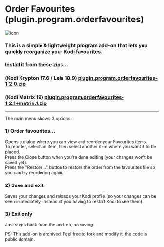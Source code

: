 # Order Favourites (plugin.program.orderfavourites)
![icon](https://github.com/doko-desuka/plugin.program.orderfavourites/raw/master/icon.png)  
### This is a simple & lightweight program add-on that lets you quickly reorganize your Kodi favourites.  
### Install it from these zips...  
### (Kodi Krypton 17.6 / Leia 18.9) [plugin.program.orderfavourites-1.2.0.zip](https://github.com/doko-desuka/doko.repository/raw/master/plugin.program.orderfavourites/plugin.program.orderfavourites-1.2.0.zip)
### (Kodi Matrix 19) [plugin.program.orderfavourites-1.2.1+matrix.1.zip](https://github.com/doko-desuka/plugin.program.orderfavourites/raw/matrix-1-experimental/plugin.program.orderfavourites-1.2.1%2Bmatrix.1.zip)


----
The main menu shows 3 options:

### 1) Order favourites...  
Opens a dialog where you can view and reorder your Favourites items.  
To reorder, select an item, then select another item where you want it to be placed.  
Press the Close button when you're done editing (your changes won't be saved yet).  
Press the "Restore..." button to restore the order from the favourites file so you can try reordering again.
   
### 2) Save and exit
Saves your changes and reloads your Kodi profile (so your changes can be seen immediately, instead of you having to restart Kodi to see them).

### 3) Exit only
Just steps back from the add-on, no saving.

PS: This add-on is archived. Feel free to fork and modify it, the code is public domain.
